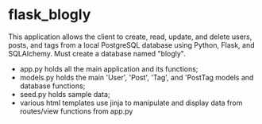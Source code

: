 # flask_blogly

This application allows the client to create, read, update, and delete users, posts, and tags from a local PostgreSQL database using Python, Flask, and SQLAlchemy. Must create a database named "blogly".

- app.py holds all the main application and its functions;
- models.py holds the main 'User', 'Post', 'Tag', and 'PostTag models and database functions;
- seed.py holds sample data;
- various html templates use jinja to manipulate and display data from routes/view functions from app.py
